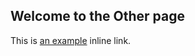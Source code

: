 ## Welcome to the Other page

This is [an example](https://whiteo83.github.io "Back to Page") inline link.
